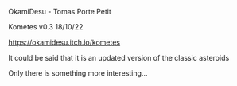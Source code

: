 OkamiDesu - Tomas Porte Petit

Kometes v0.3 18/10/22

https://okamidesu.itch.io/kometes

It could be said that it is an updated version of the classic asteroids 

Only there is something more interesting...

